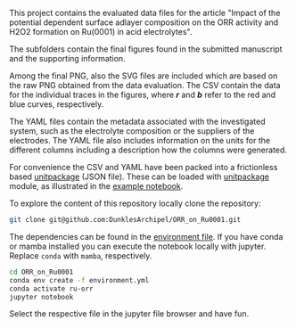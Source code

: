 
This project contains the evaluated data files for the article
"Impact of the potential dependent surface adlayer composition on the ORR activity and H2O2 formation on Ru(0001) in acid electrolytes".

The subfolders contain the final figures found in the submitted manuscript and the supporting information.

Among the final PNG, also the SVG files are included which are based on the raw PNG obtained from the data evaluation.
The CSV contain the data for the individual traces in the figures, where ***r*** and ***b*** refer to the red and blue curves, respectively.

The YAML files contain the metadata associated with the investigated system, such as the electrolyte composition or the suppliers of the electrodes.
The YAML file also includes information on the units for the different columns including a description how the columns were generated.

For convenience the CSV and YAML have been packed into a frictionless based [unitpackage](https://echemdb.github.io/unitpackage/) (JSON file).
These can be loaded with [unitpackage](https://echemdb.github.io/unitpackage/) module, as illustrated in the [example notebook](./doc/explorer.ipynb).

To explore the content of this repository locally clone the repository:

```sh
git clone git@github.com:DunklesArchipel/ORR_on_Ru0001.git
```

The dependencies can be found in the [environment file](environment.yml).
If you have conda or mamba installed you can execute the notebook locally with jupyter.
Replace `conda` with `mamba`, respectively.

```sh
cd ORR_on_Ru0001
conda env create -f environment.yml
conda activate ru-orr
jupyter notebook
```

Select the respective file in the jupyter file browser and have fun.
